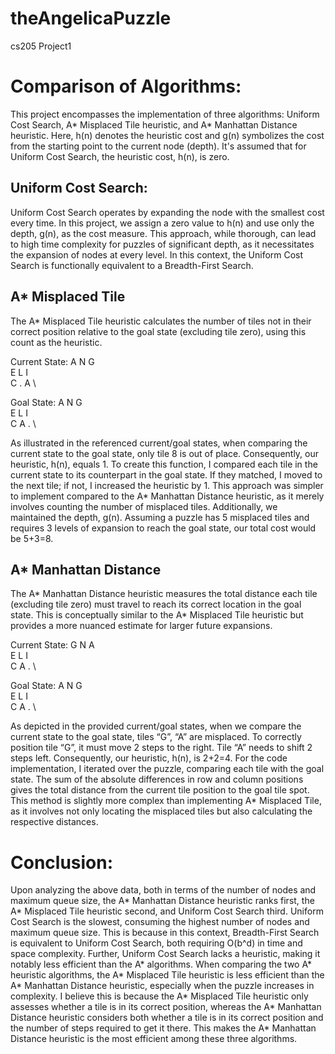 # theAngelicaPuzzle
cs205 Project1


# Comparison of Algorithms:
This project encompasses the implementation of three algorithms: Uniform Cost Search, A* Misplaced Tile heuristic, and A* Manhattan Distance heuristic. Here, h(n) denotes the heuristic cost and g(n) symbolizes the cost from the starting point to the current node (depth). It's assumed that for Uniform Cost Search, the heuristic cost, h(n), is zero.


## Uniform Cost Search:
Uniform Cost Search operates by expanding the node with the smallest cost every time. In this project, we assign a zero value to h(n) and use only the depth, g(n), as the cost measure. This approach, while thorough, can lead to high time complexity for puzzles of significant depth, as it necessitates the expansion of nodes at every level. In this context, the Uniform Cost Search is functionally equivalent to a Breadth-First Search.


## A* Misplaced Tile
The A* Misplaced Tile heuristic calculates the number of tiles not in their correct position relative to the goal state (excluding tile zero), using this count as the heuristic.

Current State:
A	N	G \
E	L	I \
C	.	A \

Goal State:
A	N	G \
E	L	I \
C	A	. \

As illustrated in the referenced current/goal states, when comparing the current state to the goal state, only tile 8 is out of place. Consequently, our heuristic, h(n), equals 1. To create this function, I compared each tile in the current state to its counterpart in the goal state. If they matched, I moved to the next tile; if not, I increased the heuristic by 1. This approach was simpler to implement compared to the A* Manhattan Distance heuristic, as it merely involves counting the number of misplaced tiles. Additionally, we maintained the depth, g(n). Assuming a puzzle has 5 misplaced tiles and requires 3 levels of expansion to reach the goal state, our total cost would be 5+3=8.

## A* Manhattan Distance
The A* Manhattan Distance heuristic measures the total distance each tile (excluding tile zero) must travel to reach its correct location in the goal state. This is conceptually similar to the A* Misplaced Tile heuristic but provides a more nuanced estimate for larger future expansions.
 
Current State:
G	N	A \
E	L	I \
C	A	. \

Goal State:
A	N	G \
E	L	I \
C	A	. \

As depicted in the provided current/goal states, when we compare the current state to the goal state, tiles “G”, “A” are misplaced. To correctly position tile “G”, it must move 2 steps to the right. Tile “A” needs to shift 2 steps left. Consequently, our heuristic, h(n), is 2+2=4. For the code implementation, I iterated over the puzzle, comparing each tile with the goal state. The sum of the absolute differences in row and column positions gives the total distance from the current tile position to the goal tile spot. This method is slightly more complex than implementing A* Misplaced Tile, as it involves not only locating the misplaced tiles but also calculating the respective distances.


# Conclusion:
Upon analyzing the above data, both in terms of the number of nodes and maximum queue size, the A* Manhattan Distance heuristic ranks first, the A* Misplaced Tile heuristic second, and Uniform Cost Search third.
Uniform Cost Search is the slowest, consuming the highest number of nodes and maximum queue size. This is because in this context, Breadth-First Search is equivalent to Uniform Cost Search, both requiring O(b^d) in time and space complexity. Further, Uniform Cost Search lacks a heuristic, making it notably less efficient than the A* algorithms.
When comparing the two A* heuristic algorithms, the A* Misplaced Tile heuristic is less efficient than the A* Manhattan Distance heuristic, especially when the puzzle increases in complexity. I believe this is because the A* Misplaced Tile heuristic only assesses whether a tile is in its correct position, whereas the A* Manhattan Distance heuristic considers both whether a tile is in its correct position and the number of steps required to get it there. This makes the A* Manhattan Distance heuristic is the most efficient among these three algorithms.
